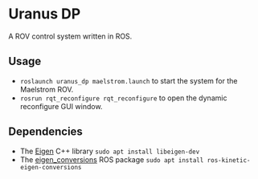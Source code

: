 # Uranus DP
A ROV control system written in ROS.

## Usage
* `roslaunch uranus_dp maelstrom.launch` to start the system for the Maelstrom ROV.
* `rosrun rqt_reconfigure rqt_reconfigure` to open the dynamic reconfigure GUI window.

## Dependencies
* The [Eigen](http://eigen.tuxfamily.org/index.php?title=Main_Page) C++ library
`sudo apt install libeigen-dev`
* The [eigen_conversions](http://wiki.ros.org/eigen_conversions) ROS package
`sudo apt install ros-kinetic-eigen-conversions`
